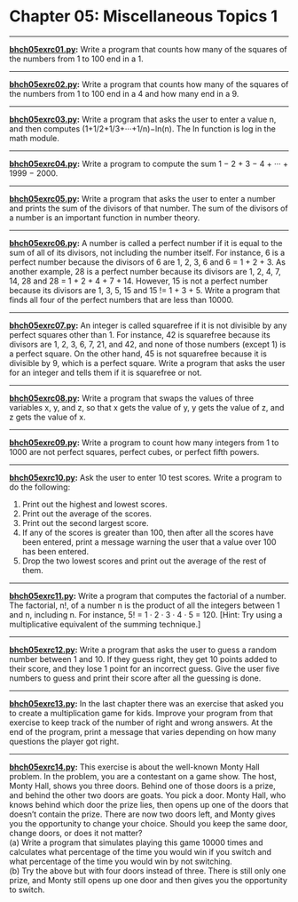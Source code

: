 # Chapter 05: Miscellaneous Topics 1

---
**[bhch05exrc01.py](bhch05exrc01.py):** Write a program that counts how many of the squares of the numbers from 1 to 100 end in a 1.

---
**[bhch05exrc02.py](bhch05exrc02.py):** Write a program that counts how many of the squares of the numbers from 1 to 100 end in a
4 and how many end in a 9.

---
**[bhch05exrc03.py](bhch05exrc03.py):** Write a program that asks the user to enter a value n, and then computes (1+1/2+1/3+···+1/n)−ln(n). 
The ln function is log in the math module.

---
**[bhch05exrc04.py](bhch05exrc04.py):** Write a program to compute the sum 1 − 2 + 3 − 4 + ··· + 1999 − 2000.

---
**[bhch05exrc05.py](bhch05exrc05.py):** Write a program that asks the user to enter a number and prints the sum of the divisors of
that number. The sum of the divisors of a number is an important function in number theory.

---
**[bhch05exrc06.py](bhch05exrc06.py):** A number is called a perfect number if it is equal to the sum of all of its divisors, not including
the number itself. For instance, 6 is a perfect number because the divisors of 6 are 1, 2, 3, 6
and 6 = 1 + 2 + 3. As another example, 28 is a perfect number because its divisors are 1, 2, 4,
7, 14, 28 and 28 = 1 + 2 + 4 + 7 + 14. However, 15 is not a perfect number because its divisors
are 1, 3, 5, 15 and 15 != 1 + 3 + 5. Write a program that finds all four of the perfect numbers
that are less than 10000.

---
**[bhch05exrc07.py](bhch05exrc07.py):** An integer is called squarefree if it is not divisible by any perfect squares other than 1. For
instance, 42 is squarefree because its divisors are 1, 2, 3, 6, 7, 21, and 42, and none of those
numbers (except 1) is a perfect square. On the other hand, 45 is not squarefree because it is
divisible by 9, which is a perfect square. Write a program that asks the user for an integer and
tells them if it is squarefree or not.

---
**[bhch05exrc08.py](bhch05exrc08.py):** Write a program that swaps the values of three variables x, y, and z, so that x gets the value
of y, y gets the value of z, and z gets the value of x.

---
**[bhch05exrc09.py](bhch05exrc09.py):** Write a program to count how many integers from 1 to 1000 are not perfect squares, perfect
cubes, or perfect fifth powers.

---
**[bhch05exrc10.py](bhch05exrc10.py):** Ask the user to enter 10 test scores. Write a program to do the following:
1. Print out the highest and lowest scores.
2. Print out the average of the scores.
3. Print out the second largest score.
4. If any of the scores is greater than 100, then after all the scores have been entered, 
print a message warning the user that a value over 100 has been entered.
5. Drop the two lowest scores and print out the average of the rest of them.

---
**[bhch05exrc11.py](bhch05exrc11.py):** Write a program that computes the factorial of a number. The factorial, n!, of a number n is the
product of all the integers between 1 and n, including n. For instance, 5! = 1 · 2 · 3 · 4 · 5 = 120.
[Hint: Try using a multiplicative equivalent of the summing technique.]

---
**[bhch05exrc12.py](bhch05exrc12.py):** Write a program that asks the user to guess a random number between 1 and 10. If they guess
right, they get 10 points added to their score, and they lose 1 point for an incorrect guess. Give
the user five numbers to guess and print their score after all the guessing is done.

---
**[bhch05exrc13.py](bhch05exrc13.py):** In the last chapter there was an exercise that asked you to create a multiplication game for
kids. Improve your program from that exercise to keep track of the number of right and
wrong answers. At the end of the program, print a message that varies depending on how
many questions the player got right.

---
**[bhch05exrc14.py](bhch05exrc14.py):** This exercise is about the well-known Monty Hall problem. In the problem, you are a contestant on a game show. The host, Monty Hall, shows you three doors. Behind one of those
doors is a prize, and behind the other two doors are goats. You pick a door. Monty Hall, who
knows behind which door the prize lies, then opens up one of the doors that doesn’t contain
the prize. There are now two doors left, and Monty gives you the opportunity to change your
choice. Should you keep the same door, change doors, or does it not matter?  
(a) Write a program that simulates playing this game 10000 times and calculates what percentage of the time you would win if you switch and what percentage of the time you
would win by not switching.  
(b) Try the above but with four doors instead of three. There is still only one prize, and
Monty still opens up one door and then gives you the opportunity to switch.